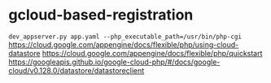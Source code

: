 # gcloud-based-registration
`dev_appserver.py app.yaml --php_executable_path=/usr/bin/php-cgi`
https://cloud.google.com/appengine/docs/flexible/php/using-cloud-datastore
https://cloud.google.com/appengine/docs/flexible/php/quickstart
https://googleapis.github.io/google-cloud-php/#/docs/google-cloud/v0.128.0/datastore/datastoreclient
